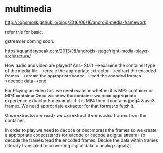 # multimedia
http://oopsmonk.github.io/blog/2016/06/16/android-media-framework

refer this for basic.
 
gstreamer coming soon.

https://quandarypeak.com/2013/08/androids-stagefright-media-player-architecture/
 
How audio and video are played?
Ans-
Start -->examine the container type of the media file -->create the appropriate extractor -->extract the encoded frames -->create the appropriate codec-->read the encoded frames-->decode data-->end

For Playing an video first we need examine whether it is MP3 container or MP4 container 
Once we know the container we need appropriate experience extractor 
For example if it is MP4 then it contains jpeg4 & avc3 frames.
We need appropriate extractor for that format to fetch it.

Once extractor are ready we can extract the encoded frames from the container.

In order to play we need to decode or decompress the frames so we create a appropriate codec(stands for encode or decode a digital stream)
To decode the frames/read the encoded frames.
 Decide the data within frames (literally translated to converting digital data to analog signals).

